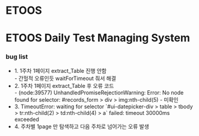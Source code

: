 # ETOOS

<h1> ETOOS Daily Test Managing System</h1>
<h3>bug list</h3>
<ul>
  <li> 1. 1주차 1페이지 extract_Table 진행 안함</li>
- 간헐적 오류인듯 waitForTimeout 줘서 해결

  <li> 2. 1주차 1페이지 extract_Table 후 오류 코드 </li>
- (node:39577) UnhandledPromiseRejectionWarning: Error: No node found for selector: #records_form > div > img:nth-child(5)
- 미확인

 <li>3. TimeoutError: waiting for selector `#ui-datepicker-div > table > tbody > tr:nth-child(2) > td:nth-child(4) > a` failed: timeout 30000ms exceeded </li>

<li> 4. 주차별 1page 만 탐색하고 다음 주차로 넘어가는 오류 발생</li>
  </ul>
